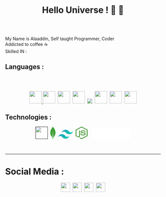 <!--
<p align="center"><img src="https://github.com/onlymachiavelli/onlymachiavelli/blob/main/elmo.png" height="120"/></p>
-->
<h1 align="center">Hello Universe ! 👋 👋 </h1>
<br/><br/>

  My Name is Alaaddin, Self taught Programmer, Coder
  <br/>
  Addicted to coffee ☕
  <br/>
  Skilled IN : 
  <h2>Languages : </h2>
  <br/><br/>
  <p align="center">
  <a href="#">  <img src="https://cdn-icons-png.flaticon.com/512/732/732212.png" width="40" height="40" />
</a>
    <a href="#"><img src="https://pics.freeicons.io/uploads/icons/png/632690741557997006-512.png" width="40" height="40" /></a>&nbsp;
      <a href="#"><a href="#"><img src="https://pics.freeicons.io/uploads/icons/png/21088442871540553614-512.png" width="40" height="40" /></a>&nbsp;
  <a href="#"><img src="https://pics.freeicons.io/uploads/icons/png/14678610731551953708-512.png" width="40" height="40" /></a>&nbsp;
  <a href="#"  style="padding-top:10;"><img src="https://pics.freeicons.io/uploads/icons/png/2765419221551942634-512.png" width="auto" height="50" /></a>&nbsp;
  <a href="#"><img src="https://pics.freeicons.io/uploads/icons/png/12785093741551942290-512.png" width="40" height="40" /></a>&nbsp;
  <a href="#"><img src="https://pics.freeicons.io/uploads/icons/png/9096637371536208089-512.png" width="40" height="40" /></a>&nbsp;
  <a href="#"><img src="https://pics.freeicons.io/uploads/icons/png/12110150411537355600-512.png" width="40" height="40" /></a>
  
</p>
 
 <h2>Technologies : </h2>
  <p align="center">
  <a href="" ><img src="https://img.icons8.com/color/344/react-native.png" width="40" height="40" /></a>&nbsp;
  <a href="" ><img src="https://github.com/onlymachiavelli/onlymachiavelli/blob/main/Vector.svg" width="auto" height="40" /></a>&nbsp;
  <a href="" ><img src="https://github.com/onlymachiavelli/onlymachiavelli/blob/main/Vector%20(3).svg" height="30" width="auto" /></a>&nbsp;
  <a href="" ><img src="https://github.com/onlymachiavelli/onlymachiavelli/blob/main/Vector%20(1).svg" width="auto" height="40" /></a>&nbsp;&nbsp;
  <a href="" ><img src="https://github.com/onlymachiavelli/onlymachiavelli/blob/main/Vector%20(2).svg" width="auto" height="37" /></a>
</p>
 
  <br/>
  


<hr/>

<h1>Social Media :</h1>
<p align="center">
  <a href="https://instagram.com/onlymachiavelli" target="_blank"><img src="https://pics.freeicons.io/uploads/icons/png/6590558241561032669-512.png"  width="30" height="30" /></a>&nbsp;
  <a href="https://twitter.com/onlymachiavelli" target="_blank"><img   width="30" height="30"  src="https://pics.freeicons.io/uploads/icons/png/5959933821530099343-512.png" /></a>&nbsp;
  <a href="https://www.linkedin.com/in/alaa-ddin-472a651b9/" target="_blank"><img   width="30" height="30"  src="https://pics.freeicons.io/uploads/icons/png/16090541531530099327-512.png" /></a>&nbsp;
  <a href="https://www.pinterest.co.uk/onlymachiavelli/_saved/" target="_blank" > <img width="30" height="30" src="https://pics.freeicons.io/uploads/icons/png/4780275151556105330-512.png" /></a>
</p>
<br/>
<!--
<br/>
<h1>My Skills : </h1>
<br/>

<h2>Languages : 💻</h2>
<img src="https://github.com/onlymachiavelli/onlymachiavelli/blob/main/languages.png" width="100%"  />
<br/>
<h2>Frameworks & Libraries 📚</h2>
<img src="https://github.com/onlymachiavelli/onlymachiavelli/blob/main/LIB.png" width="100%" />
<br/>
<h2>UI UX , PROTOTYPE, VIDEO, IMAGE... 🖌️</h2>
<img src="https://github.com/onlymachiavelli/onlymachiavelli/blob/main/ui.png" width="100%" />
<br/>

-->
